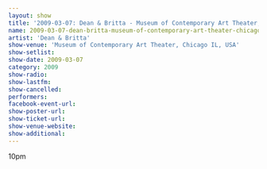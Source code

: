 ```yaml
---
layout: show
title: '2009-03-07: Dean & Britta - Museum of Contemporary Art Theater, Chicago IL, USA'
name: 2009-03-07-dean-britta-museum-of-contemporary-art-theater-chicago-il-usa
artist: 'Dean & Britta'
show-venue: 'Museum of Contemporary Art Theater, Chicago IL, USA'
show-setlist: 
show-date: 2009-03-07
category: 2009
show-radio: 
show-lastfm: 
show-cancelled: 
performers: 
facebook-event-url: 
show-poster-url: 
show-ticket-url: 
show-venue-website: 
show-additional: 
---
```


10pm